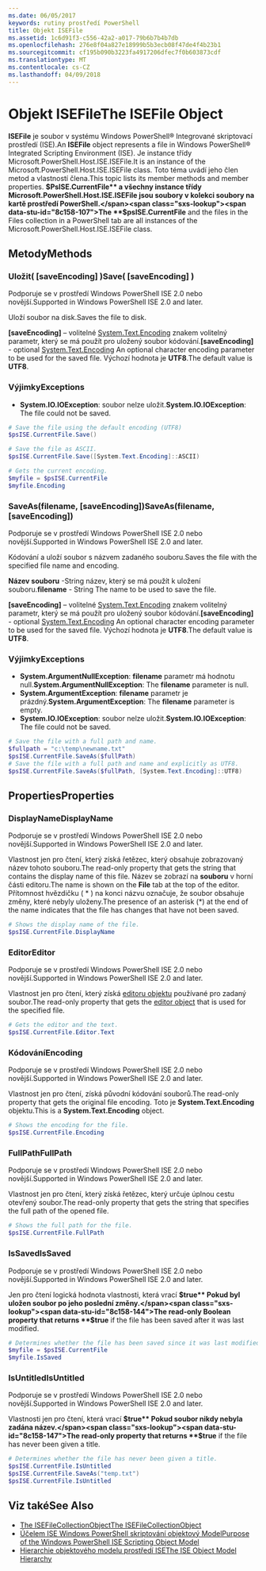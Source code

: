 ```yaml
---
ms.date: 06/05/2017
keywords: rutiny prostředí PowerShell
title: Objekt ISEFile
ms.assetid: 1c6d91f3-c556-42a2-a017-79b6b7b4b7db
ms.openlocfilehash: 276e8f04a827e18999b5b3ecb08f47de4f4b23b1
ms.sourcegitcommit: cf195b090b3223fa4917206dfec7f0b603873cdf
ms.translationtype: MT
ms.contentlocale: cs-CZ
ms.lasthandoff: 04/09/2018
---
```

# <a name="the-isefile-object"></a><span data-ttu-id="8c158-103">Objekt ISEFile</span><span class="sxs-lookup"><span data-stu-id="8c158-103">The ISEFile Object</span></span>

<span data-ttu-id="8c158-104">**ISEFile** je soubor v systému Windows PowerShell® Integrované skriptovací prostředí (ISE).</span><span class="sxs-lookup"><span data-stu-id="8c158-104">An **ISEFile** object represents a file in Windows PowerShell® Integrated Scripting Environment (ISE).</span></span> <span data-ttu-id="8c158-105">Je instance třídy Microsoft.PowerShell.Host.ISE.ISEFile.</span><span class="sxs-lookup"><span data-stu-id="8c158-105">It is an instance of the Microsoft.PowerShell.Host.ISE.ISEFile class.</span></span> <span data-ttu-id="8c158-106">Toto téma uvádí jeho člen metod a vlastností člena.</span><span class="sxs-lookup"><span data-stu-id="8c158-106">This topic lists its member methods and member properties.</span></span> <span data-ttu-id="8c158-107">**$PsISE.CurrentFile** a všechny instance třídy Microsoft.PowerShell.Host.ISE.ISEFile jsou soubory v kolekci soubory na kartě prostředí PowerShell.</span><span class="sxs-lookup"><span data-stu-id="8c158-107">The **$psISE.CurrentFile** and the files in the Files collection in a PowerShell tab are all instances of the Microsoft.PowerShell.Host.ISE.ISEFile class.</span></span>

## <a name="methods"></a><span data-ttu-id="8c158-108">Metody</span><span class="sxs-lookup"><span data-stu-id="8c158-108">Methods</span></span>

### <a name="save-saveencoding-"></a><span data-ttu-id="8c158-109">Uložit\( \[saveEncoding\] \)</span><span class="sxs-lookup"><span data-stu-id="8c158-109">Save\( \[saveEncoding\] \)</span></span>

<span data-ttu-id="8c158-110">Podporuje se v prostředí Windows PowerShell ISE 2.0 nebo novější.</span><span class="sxs-lookup"><span data-stu-id="8c158-110">Supported in Windows PowerShell ISE 2.0 and later.</span></span>

<span data-ttu-id="8c158-111">Uloží soubor na disk.</span><span class="sxs-lookup"><span data-stu-id="8c158-111">Saves the file to disk.</span></span>

<span data-ttu-id="8c158-112">**\[saveEncoding\]**  – volitelné [System.Text.Encoding](http://msdn.microsoft.com/library/system.text.encoding.aspx) znakem volitelný parametr, který se má použít pro uložený soubor kódování.</span><span class="sxs-lookup"><span data-stu-id="8c158-112">**\[saveEncoding\]** - optional [System.Text.Encoding](http://msdn.microsoft.com/library/system.text.encoding.aspx) An optional character encoding parameter to be used for the saved file.</span></span> <span data-ttu-id="8c158-113">Výchozí hodnota je **UTF8**.</span><span class="sxs-lookup"><span data-stu-id="8c158-113">The default value is **UTF8**.</span></span>

### <a name="exceptions"></a><span data-ttu-id="8c158-114">Výjimky</span><span class="sxs-lookup"><span data-stu-id="8c158-114">Exceptions</span></span>

- <span data-ttu-id="8c158-115">**System.IO.IOException**: soubor nelze uložit.</span><span class="sxs-lookup"><span data-stu-id="8c158-115">**System.IO.IOException**: The file could not be saved.</span></span>

```powershell
# Save the file using the default encoding (UTF8)
$psISE.CurrentFile.Save()

# Save the file as ASCII.
$psISE.CurrentFile.Save([System.Text.Encoding]::ASCII)

# Gets the current encoding.
$myfile = $psISE.CurrentFile
$myfile.Encoding
```

### <a name="saveasfilename-saveencoding"></a><span data-ttu-id="8c158-116">SaveAs\(filename, \[saveEncoding\]\)</span><span class="sxs-lookup"><span data-stu-id="8c158-116">SaveAs\(filename, \[saveEncoding\]\)</span></span>

<span data-ttu-id="8c158-117">Podporuje se v prostředí Windows PowerShell ISE 2.0 nebo novější.</span><span class="sxs-lookup"><span data-stu-id="8c158-117">Supported in Windows PowerShell ISE 2.0 and later.</span></span>

<span data-ttu-id="8c158-118">Kódování a uloží soubor s názvem zadaného souboru.</span><span class="sxs-lookup"><span data-stu-id="8c158-118">Saves the file with the specified file name and encoding.</span></span>

<span data-ttu-id="8c158-119">**Název souboru** -String název, který se má použít k uložení souboru.</span><span class="sxs-lookup"><span data-stu-id="8c158-119">**filename** - String The name to be used to save the file.</span></span>

<span data-ttu-id="8c158-120">**\[saveEncoding\]**  – volitelné [System.Text.Encoding](http://msdn.microsoft.com/library/system.text.encoding.aspx) znakem volitelný parametr, který se má použít pro uložený soubor kódování.</span><span class="sxs-lookup"><span data-stu-id="8c158-120">**\[saveEncoding\]** - optional [System.Text.Encoding](http://msdn.microsoft.com/library/system.text.encoding.aspx) An optional character encoding parameter to be used for the saved file.</span></span> <span data-ttu-id="8c158-121">Výchozí hodnota je **UTF8**.</span><span class="sxs-lookup"><span data-stu-id="8c158-121">The default value is **UTF8**.</span></span>

### <a name="exceptions"></a><span data-ttu-id="8c158-122">Výjimky</span><span class="sxs-lookup"><span data-stu-id="8c158-122">Exceptions</span></span>

- <span data-ttu-id="8c158-123">**System.ArgumentNullException**: **filename** parametr má hodnotu null.</span><span class="sxs-lookup"><span data-stu-id="8c158-123">**System.ArgumentNullException**: The **filename** parameter is null.</span></span>
- <span data-ttu-id="8c158-124">**System.ArgumentException**: **filename** parametr je prázdný.</span><span class="sxs-lookup"><span data-stu-id="8c158-124">**System.ArgumentException**: The **filename** parameter is empty.</span></span>
- <span data-ttu-id="8c158-125">**System.IO.IOException**: soubor nelze uložit.</span><span class="sxs-lookup"><span data-stu-id="8c158-125">**System.IO.IOException**: The file could not be saved.</span></span>

```powershell
# Save the file with a full path and name.
$fullpath = "c:\temp\newname.txt"
$psISE.CurrentFile.SaveAs($fullPath)
# Save the file with a full path and name and explicitly as UTF8.
$psISE.CurrentFile.SaveAs($fullPath, [System.Text.Encoding]::UTF8)
```

## <a name="properties"></a><span data-ttu-id="8c158-126">Properties</span><span class="sxs-lookup"><span data-stu-id="8c158-126">Properties</span></span>

### <a name="displayname"></a><span data-ttu-id="8c158-127">DisplayName</span><span class="sxs-lookup"><span data-stu-id="8c158-127">DisplayName</span></span>

<span data-ttu-id="8c158-128">Podporuje se v prostředí Windows PowerShell ISE 2.0 nebo novější.</span><span class="sxs-lookup"><span data-stu-id="8c158-128">Supported in Windows PowerShell ISE 2.0 and later.</span></span>

<span data-ttu-id="8c158-129">Vlastnost jen pro čtení, který získá řetězec, který obsahuje zobrazovaný název tohoto souboru.</span><span class="sxs-lookup"><span data-stu-id="8c158-129">The read-only property that gets the string that contains the display name of this file.</span></span> <span data-ttu-id="8c158-130">Název se zobrazí na **souboru** v horní části editoru.</span><span class="sxs-lookup"><span data-stu-id="8c158-130">The name is shown on the **File** tab at the top of the editor.</span></span> <span data-ttu-id="8c158-131">Přítomnost hvězdičku \( \* \) na konci názvu označuje, že soubor obsahuje změny, které nebyly uloženy.</span><span class="sxs-lookup"><span data-stu-id="8c158-131">The presence of an asterisk \(\*\) at the end of the name indicates that the file has changes that have not been saved.</span></span>

```powershell
# Shows the display name of the file.
$psISE.CurrentFile.DisplayName
```

### <a name="editor"></a><span data-ttu-id="8c158-132">Editor</span><span class="sxs-lookup"><span data-stu-id="8c158-132">Editor</span></span>

<span data-ttu-id="8c158-133">Podporuje se v prostředí Windows PowerShell ISE 2.0 nebo novější.</span><span class="sxs-lookup"><span data-stu-id="8c158-133">Supported in Windows PowerShell ISE 2.0 and later.</span></span>

<span data-ttu-id="8c158-134">Vlastnost jen pro čtení, který získá [editoru objektu](The-ISEEditor-Object.md) používané pro zadaný soubor.</span><span class="sxs-lookup"><span data-stu-id="8c158-134">The read-only property that gets the [editor object](The-ISEEditor-Object.md) that is used for the specified file.</span></span>

```powershell
# Gets the editor and the text.
$psISE.CurrentFile.Editor.Text
```

### <a name="encoding"></a><span data-ttu-id="8c158-135">Kódování</span><span class="sxs-lookup"><span data-stu-id="8c158-135">Encoding</span></span>

<span data-ttu-id="8c158-136">Podporuje se v prostředí Windows PowerShell ISE 2.0 nebo novější.</span><span class="sxs-lookup"><span data-stu-id="8c158-136">Supported in Windows PowerShell ISE 2.0 and later.</span></span>

<span data-ttu-id="8c158-137">Vlastnost jen pro čtení, získá původní kódování souborů.</span><span class="sxs-lookup"><span data-stu-id="8c158-137">The read-only property that gets the original file encoding.</span></span> <span data-ttu-id="8c158-138">Toto je **System.Text.Encoding** objektu.</span><span class="sxs-lookup"><span data-stu-id="8c158-138">This is a **System.Text.Encoding** object.</span></span>

```powershell
# Shows the encoding for the file.
$psISE.CurrentFile.Encoding
```

### <a name="fullpath"></a><span data-ttu-id="8c158-139">FullPath</span><span class="sxs-lookup"><span data-stu-id="8c158-139">FullPath</span></span>

<span data-ttu-id="8c158-140">Podporuje se v prostředí Windows PowerShell ISE 2.0 nebo novější.</span><span class="sxs-lookup"><span data-stu-id="8c158-140">Supported in Windows PowerShell ISE 2.0 and later.</span></span>

<span data-ttu-id="8c158-141">Vlastnost jen pro čtení, který získá řetězec, který určuje úplnou cestu otevřený soubor.</span><span class="sxs-lookup"><span data-stu-id="8c158-141">The read-only property that gets the string that specifies the full path of the opened file.</span></span>

```powershell
# Shows the full path for the file.
$psISE.CurrentFile.FullPath
```

### <a name="issaved"></a><span data-ttu-id="8c158-142">IsSaved</span><span class="sxs-lookup"><span data-stu-id="8c158-142">IsSaved</span></span>

<span data-ttu-id="8c158-143">Podporuje se v prostředí Windows PowerShell ISE 2.0 nebo novější.</span><span class="sxs-lookup"><span data-stu-id="8c158-143">Supported in Windows PowerShell ISE 2.0 and later.</span></span>

<span data-ttu-id="8c158-144">Jen pro čtení logická hodnota vlastnosti, která vrací **$true** Pokud byl uložen soubor po jeho poslední změny.</span><span class="sxs-lookup"><span data-stu-id="8c158-144">The read-only Boolean property that returns **$true** if the file has been saved after it was last modified.</span></span>

```powershell
# Determines whether the file has been saved since it was last modified.
$myfile = $psISE.CurrentFile
$myfile.IsSaved
```

### <a name="isuntitled"></a><span data-ttu-id="8c158-145">IsUntitled</span><span class="sxs-lookup"><span data-stu-id="8c158-145">IsUntitled</span></span>

<span data-ttu-id="8c158-146">Podporuje se v prostředí Windows PowerShell ISE 2.0 nebo novější.</span><span class="sxs-lookup"><span data-stu-id="8c158-146">Supported in Windows PowerShell ISE 2.0 and later.</span></span>

<span data-ttu-id="8c158-147">Vlastnosti jen pro čtení, která vrací **$true** Pokud soubor nikdy nebyla zadána název.</span><span class="sxs-lookup"><span data-stu-id="8c158-147">The read-only property that returns **$true** if the file has never been given a title.</span></span>

```powershell
# Determines whether the file has never been given a title.
$psISE.CurrentFile.IsUntitled
$psISE.CurrentFile.SaveAs("temp.txt")
$psISE.CurrentFile.IsUntitled
```

## <a name="see-also"></a><span data-ttu-id="8c158-148">Viz také</span><span class="sxs-lookup"><span data-stu-id="8c158-148">See Also</span></span>

- [<span data-ttu-id="8c158-149">The ISEFileCollectionObject</span><span class="sxs-lookup"><span data-stu-id="8c158-149">The ISEFileCollectionObject</span></span>](The-ISEFileCollection-Object.md)
- [<span data-ttu-id="8c158-150">Účelem ISE Windows PowerShell skriptování objektový Model</span><span class="sxs-lookup"><span data-stu-id="8c158-150">Purpose of the Windows PowerShell ISE Scripting Object Model</span></span>](Purpose-of-the-Windows-PowerShell-ISE-Scripting-Object-Model.md)
- [<span data-ttu-id="8c158-151">Hierarchie objektového modelu prostředí ISE</span><span class="sxs-lookup"><span data-stu-id="8c158-151">The ISE Object Model Hierarchy</span></span>](The-ISE-Object-Model-Hierarchy.md)